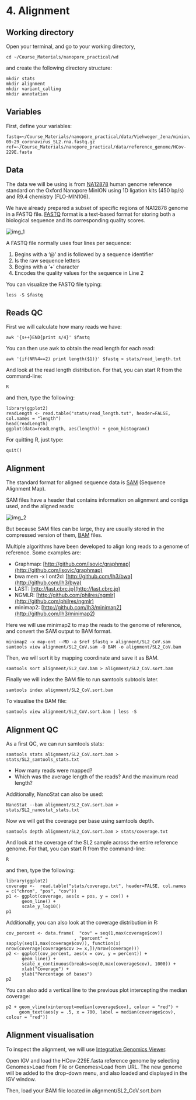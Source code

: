 # 4. Alignment

## Working directory

Open your terminal, and go to your working directory, 

```
cd ~/Course_Materials/nanopore_practical/wd
```
and create the following directory structure:

```
mkdir stats
mkdir alignment
mkdir variant_calling
mkdir annotation
```

## Variables

First, define your variables:

```
fastq=~/Course_Materials/nanopore_practical/data/Viehweger_Jena/minion/fastq/2017-09-29_coronavirus_SL2.rna.fastq.gz
ref=~/Course_Materials/nanopore_practical/data/reference_genome/HCov-229E.fasta
```

## Data

The data we will be using is from [NA12878](http://github.com/nanopore-wgs-consortium/NA12878/blob/master/Genome.md) human genome reference standard on the Oxford Nanopore MinION using 1D ligation kits (450 bp/s) and R9.4 chemistry (FLO-MIN106).

We have already prepared a subset of specific regions of NA12878 genome in a FASTQ file. [FASTQ](http://www.ncbi.nlm.nih.gov/pmc/articles/PMC2847217) format is a text-based format for storing both a biological sequence and its corresponding quality scores.

<img src="//raw.githubusercontent.com/who-blackbird/who-blackbird.github.io/master/images/fastq.png" alt="img_1" class="inline"/>

A FASTQ file normally uses four lines per sequence: 
 1) Begins with a ‘@’ and is followed by a sequence identifier 
 2) Is the raw sequence letters
 3) Begins with a ‘+’ character 
 4) Encodes the quality values for the sequence in Line 2

You can visualize the FASTQ file typing:

```
less -S $fastq
```

## Reads QC

First we will calculate how many reads we have:

```
awk '{s++}END{print s/4}' $fastq
```

You can then use awk to obtain the read length for each read:

```
awk '{if(NR%4==2) print length($1)}' $fastq > stats/read_length.txt
```

And look at the read length distribution. For that, you can start R from the command-line:

```
R
```

and then, type the following:

```
library(ggplot2)
readLength <- read.table("stats/read_length.txt", header=FALSE, col.names = "length")
head(readLength)
ggplot(data=readLength, aes(length)) + geom_histogram()
```

For quitting R, just type:

```
quit()
```

## Alignment

The standard format for aligned sequence data is [SAM](http://samtools.github.io/hts-specs/SAMv1.pdf) (Sequence Alignment Map). 

SAM files have a header that contains information on alignment and contigs used, and the aligned reads:

<img src="//raw.githubusercontent.com/who-blackbird/who-blackbird.github.io/master/images/sam.jpg" alt="img_2" class="inline"/>

But because SAM files can be large, they are usually stored in the compressed version of them, [BAM](http://samtools.github.io/hts-specs/SAMv1.pdf) files.

Multiple algorithms have been developed to align long reads to a genome of reference. Some examples are:
-	Graphmap: [http://github.com/isovic/graphmap](http://github.com/isovic/graphmap)
-	bwa mem -x l ont2d: [http://github.com/lh3/bwa](http://github.com/lh3/bwa)
-	LAST: [http://last.cbrc.jp](http://last.cbrc.jp)
-	NGMLR: [http://github.com/philres/ngmlr](http://github.com/philres/ngmlr)
-	minimap2: [http://github.com/lh3/minimap2](http://github.com/lh3/minimap2)

Here we will use minimap2 to map the reads to the genome of reference, and convert the SAM output to BAM format.

```
minimap2 -x map-ont --MD -a $ref $fastq > alignment/SL2_CoV.sam
samtools view alignment/SL2_CoV.sam -O BAM -o alignment/SL2_CoV.bam
```

Then, we will sort it by mapping coordinate and save it as BAM.

```
samtools sort alignment/SL2_CoV.bam > alignment/SL2_CoV.sort.bam
```

Finally we will index the BAM file to run samtools subtools later.

```
samtools index alignment/SL2_CoV.sort.bam
```

To visualise the BAM file:

```
samtools view alignment/SL2_CoV.sort.bam | less -S
```

## Alignment QC

As a first QC, we can run samtools stats:

```
samtools stats alignment/SL2_CoV.sort.bam > stats/SL2_samtools_stats.txt
```

-	How many reads were mapped?
-	Which was the average length of the reads? And the maximum read length?

Additionally, NanoStat can also be used:

```
NanoStat --bam alignment/SL2_CoV.sort.bam > stats/SL2_nanostat_stats.txt
```

Now we will get the coverage per base using samtools depth.

```
samtools depth alignment/SL2_CoV.sort.bam > stats/coverage.txt
```

And look at the coverage of the SL2 sample across the entire reference genome. For that, you can start R from the command-line:

```
R
```

and then, type the following:
```
library(ggplot2)
coverage <-  read.table("stats/coverage.txt", header=FALSE, col.names = c("chrom", "pos", "cov"))
p1 <- ggplot(coverage, aes(x = pos, y = cov)) + 
      geom_line() + 
      scale_y_log10()
p1
```

Additionally, you can also look at the coverage distribution in R:

```
cov_percent <- data.frame(  "cov" = seq(1,max(coverage$cov)) 
                          , "percent" = sapply(seq(1,max(coverage$cov)), function(x) nrow(coverage[coverage$cov >= x,])/nrow(coverage)))
p2 <- ggplot(cov_percent, aes(x = cov, y = percent)) + 
      geom_line() + 
      scale_x_continuous(breaks=seq(0,max(coverage$cov), 1000)) + 
      xlab("Coverage") + 
      ylab("Percentage of bases")
p2
```

You can also add a vertical line to the previous plot intercepting the median coverage:

```
p2 + geom_vline(xintercept=median(coverage$cov), colour = "red") +
     geom_text(aes(y = .5, x = 700, label = median(coverage$cov), colour = "red"))
```

## Alignment visualisation

To inspect the alignment, we will use [Integrative Genomics Viewer](https://software.broadinstitute.org/software/igv/).

Open IGV and load the HCov-229E.fasta reference genome by selecting Genomes>Load from File or Genomes>Load from URL. The new genome will be added to the drop-down menu, and also loaded and displayed in the IGV window.

Then, load your BAM file located in alignment/SL2_CoV.sort.bam


